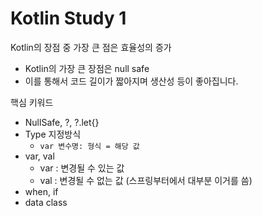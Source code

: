 # Kotlin Study 1

Kotlin의 장점 중 가장 큰 점은 효율성의 증가

- Kotlin의 가장 큰 장점은 null safe
- 이를 통해서 코드 길이가 짧아지며 생산성 등이 좋아집니다.

핵심 키워드

- NullSafe, ?, ?.let{}
- Type 지정방식
  - `var 변수명: 형식 = 해당 값`
- var, val
  - var : 변경될 수 있는 값
  - val : 변경될 수 없는 값 (스프링부터에서 대부분 이거를 씀)
- when, if
- data class